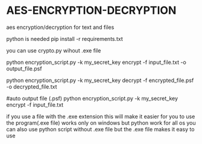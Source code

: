 # AES-ENCRYPTION-DECRYPTION
aes encryption/decryption for text and files

python is needed
pip install -r requirements.txt

you can use crypto.py wihout .exe file 

python encryption_script.py -k my_secret_key encrypt -f input_file.txt -o output_file.psf

python encryption_script.py -k my_secret_key decrypt -f encrypted_file.psf -o decrypted_file.txt

#auto output file (.psf)
python encryption_script.py -k my_secret_key encrypt -f input_file.txt

  if you use a file with the .exe extension
  this will make it easier for you to use the program(.exe file) works only on windows but python work for all os
  you can also use python script without .exe file
  but the .exe file makes it easy to use

